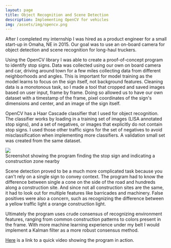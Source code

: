 ```yaml
---
layout: page
title: Object Recognition and Scene Detection
description: Implementing OpenCV for vehicles
img: /assets/img/opencv.png
---
```


After I completed my internship I was hired as a product engineer for a small start-up in Omaha, NE in 2015. Our goal was to use an on-board camera for object detection and scene recognition for long-haul truckers.

Using the OpenCV library I was able to create a proof-of-concept program to identify stop signs. Data was collected using our own on board camera and car, driving around town for a few miles collecting data from different neighborhoods and angles. This is important for model training as the model learns to focus on the sign itself, not background features. Cleaning data is a monotonous task, so I made a tool that cropped and saved images based on user input, frame by frame. Doing so allowed us to have our own dataset with a timestamp of the frame, pixel coordinates of the sign's dimensions and center, and an image of the sign itself.

OpenCV has a Haar Cascade classifier that I used for object recognition. The classifier works by loading in a training set of images (LISA annotated stop signs), and a set of negatives, or images that explicitly do not contain stop signs. I used those other traffic signs for the set of negatives to avoid misclassification when implementing more classifiers. A validation small set was created from the same dataset.

<div class="img_row">
    <img class="col three" src="{{ site.baseurl }}/assets/img/opencv.png">
</div>
<div class="col three caption">
    Screenshot showing the program finding the stop sign and indicating a construction zone nearby
</div>

Scene detection proved to be a much more complicated task because you can't rely on a single sign to convey context. The program had to know the difference between single a cone on the side of the road and hundreds along a construction site. And since not all construction sites are the same, it had to look out for multiple features like barricades and machinery. False positives were also a concern, such as recognizing the difference between a yellow traffic light a orange construction light.

Ultimately the program uses crude consensus of recognizing environment features, ranging from common construction patterns to colors present in the frame. With more machine learning experience under my belt I would implement a Kalman filter as a more robust consensus method.

[Here](https://youtu.be/ramZl7Sb27s) is a link to a quick video showing the program in action.
